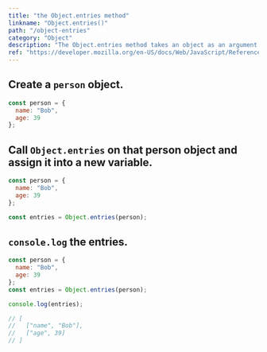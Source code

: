 ```yaml
---
title: "the Object.entries method"
linkname: "Object.entries()"
path: "/object-entries"
category: "Object"
description: "The Object.entries method takes an object as an argument and returns an array of two element arrays: the first element is an object key and the second element is the value for that key. Object.entries returns enumerable own properties and properties from the prototype chain."
ref: "https://developer.mozilla.org/en-US/docs/Web/JavaScript/Reference/Global_Objects/Object/entries"
---
```


<!-- prettier-ignore-start -->

## Create a `person` object.

```javascript content
const person = {
  name: "Bob",
  age: 39
};
```

## Call `Object.entries` on that person object and assign it into a new variable.

```javascript start
const person = {
  name: "Bob",
  age: 39
};
```

```javascript content
const entries = Object.entries(person);
```

## `console.log` the entries.

```javascript start
const person = {
  name: "Bob",
  age: 39
};
const entries = Object.entries(person);
```

```javascript content
console.log(entries);
```

```javascript after
// [
//   ["name", "Bob"],
//   ["age", 39]
// ]
```

<!-- prettier-ignore-end -->
